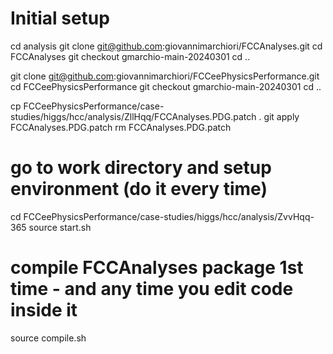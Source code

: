 # Initial setup
cd analysis
git clone git@github.com:giovannimarchiori/FCCAnalyses.git
cd FCCAnalyses
git checkout gmarchio-main-20240301
cd ..

git clone git@github.com:giovannimarchiori/FCCeePhysicsPerformance.git
cd FCCeePhysicsPerformance
git checkout gmarchio-main-20240301
cd ..

cp FCCeePhysicsPerformance/case-studies/higgs/hcc/analysis/ZllHqq/FCCAnalyses.PDG.patch .
git apply FCCAnalyses.PDG.patch
rm FCCAnalyses.PDG.patch

# go to work directory and setup environment (do it every time)
cd FCCeePhysicsPerformance/case-studies/higgs/hcc/analysis/ZvvHqq-365
source start.sh

# compile FCCAnalyses package 1st time - and any time you edit code inside it
source compile.sh

